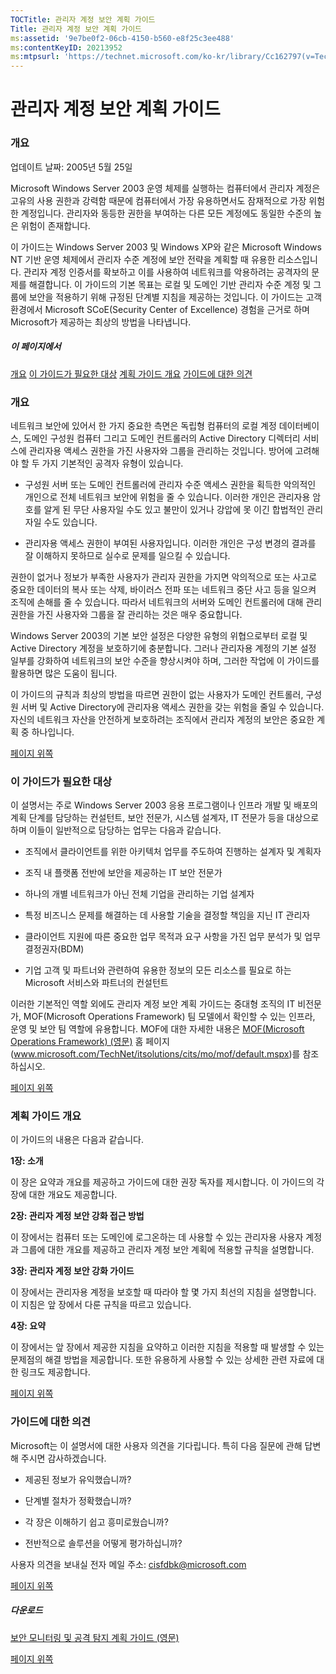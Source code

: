 ```yaml
---
TOCTitle: 관리자 계정 보안 계획 가이드
Title: 관리자 계정 보안 계획 가이드
ms:assetid: '9e7be0f2-06cb-4150-b560-e8f25c3ee488'
ms:contentKeyID: 20213952
ms:mtpsurl: 'https://technet.microsoft.com/ko-kr/library/Cc162797(v=TechNet.10)'
---
```


관리자 계정 보안 계획 가이드
============================

### 개요

업데이트 날짜: 2005년 5월 25일

Microsoft Windows Server 2003 운영 체제를 실행하는 컴퓨터에서 관리자 계정은 고유의 사용 권한과 강력함 때문에 컴퓨터에서 가장 유용하면서도 잠재적으로 가장 위험한 계정입니다. 관리자와 동등한 권한을 부여하는 다른 모든 계정에도 동일한 수준의 높은 위험이 존재합니다.

이 가이드는 Windows Server 2003 및 Windows XP와 같은 Microsoft Windows NT 기반 운영 체제에서 관리자 수준 계정에 보안 전략을 계획할 때 유용한 리소스입니다. 관리자 계정 인증서를 확보하고 이를 사용하여 네트워크를 악용하려는 공격자의 문제를 해결합니다. 이 가이드의 기본 목표는 로컬 및 도메인 기반 관리자 수준 계정 및 그룹에 보안을 적용하기 위해 규정된 단계별 지침을 제공하는 것입니다. 이 가이드는 고객 환경에서 Microsoft SCoE(Security Center of Excellence) 경험을 근거로 하며 Microsoft가 제공하는 최상의 방법을 나타냅니다.

##### 이 페이지에서

[](#edaa)[개요](#edaa)
[](#ecaa)[이 가이드가 필요한 대상](#ecaa)
[](#ebaa)[계획 가이드 개요](#ebaa)
[](#eaaa)[가이드에 대한 의견](#eaaa)

### 개요

네트워크 보안에 있어서 한 가지 중요한 측면은 독립형 컴퓨터의 로컬 계정 데이터베이스, 도메인 구성원 컴퓨터 그리고 도메인 컨트롤러의 Active Directory 디렉터리 서비스에 관리자용 액세스 권한을 가진 사용자와 그룹을 관리하는 것입니다. 방어에 고려해야 할 두 가지 기본적인 공격자 유형이 있습니다.

-   구성원 서버 또는 도메인 컨트롤러에 관리자 수준 액세스 권한을 획득한 악의적인 개인으로 전체 네트워크 보안에 위험을 줄 수 있습니다. 이러한 개인은 관리자용 암호를 알게 된 무단 사용자일 수도 있고 불만이 있거나 강압에 못 이긴 합법적인 관리자일 수도 있습니다.

-   관리자용 액세스 권한이 부여된 사용자입니다. 이러한 개인은 구성 변경의 결과를 잘 이해하지 못하므로 실수로 문제를 일으킬 수 있습니다.

권한이 없거나 정보가 부족한 사용자가 관리자 권한을 가지면 악의적으로 또는 사고로 중요한 데이터의 복사 또는 삭제, 바이러스 전파 또는 네트워크 중단 사고 등을 일으켜 조직에 손해를 줄 수 있습니다. 따라서 네트워크의 서버와 도메인 컨트롤러에 대해 관리 권한을 가진 사용자와 그룹을 잘 관리하는 것은 매우 중요합니다.

Windows Server 2003의 기본 보안 설정은 다양한 유형의 위협으로부터 로컬 및 Active Directory 계정을 보호하기에 충분합니다. 그러나 관리자용 계정의 기본 설정 일부를 강화하여 네트워크의 보안 수준을 향상시켜야 하며, 그러한 작업에 이 가이드를 활용하면 많은 도움이 됩니다.

이 가이드의 규칙과 최상의 방법을 따르면 권한이 없는 사용자가 도메인 컨트롤러, 구성원 서버 및 Active Directory에 관리자용 액세스 권한을 갖는 위험을 줄일 수 있습니다. 자신의 네트워크 자산을 안전하게 보호하려는 조직에서 관리자 계정의 보안은 중요한 계획 중 하나입니다.

[](#mainsection)[페이지 위쪽](#mainsection)

### 이 가이드가 필요한 대상

이 설명서는 주로 Windows Server 2003 응용 프로그램이나 인프라 개발 및 배포의 계획 단계를 담당하는 컨설턴트, 보안 전문가, 시스템 설계자, IT 전문가 등을 대상으로 하며 이들이 일반적으로 담당하는 업무는 다음과 같습니다.

-   조직에서 클라이언트를 위한 아키텍처 업무를 주도하여 진행하는 설계자 및 계획자

-   조직 내 플랫폼 전반에 보안을 제공하는 IT 보안 전문가

-   하나의 개별 네트워크가 아닌 전체 기업을 관리하는 기업 설계자

-   특정 비즈니스 문제를 해결하는 데 사용할 기술을 결정할 책임을 지닌 IT 관리자

-   클라이언트 지원에 따른 중요한 업무 목적과 요구 사항을 가진 업무 분석가 및 업무 결정권자(BDM)

-   기업 고객 및 파트너와 관련하여 유용한 정보의 모든 리소스를 필요로 하는 Microsoft 서비스와 파트너의 컨설턴트

이러한 기본적인 역할 외에도 관리자 계정 보안 계획 가이드는 중대형 조직의 IT 비전문가, MOF(Microsoft Operations Framework) 팀 모델에서 확인할 수 있는 인프라, 운영 및 보안 팀 역할에 유용합니다. MOF에 대한 자세한 내용은 [MOF(Microsoft Operations Framework) (영문)](http://www.microsoft.com/technet/itsolutions/cits/mo/mof/default.mspx) 홈 페이지(www.microsoft.com/TechNet/itsolutions/cits/mo/mof/default.mspx)를 참조하십시오.

[](#mainsection)[페이지 위쪽](#mainsection)

### 계획 가이드 개요

이 가이드의 내용은 다음과 같습니다.

**1장: 소개**

이 장은 요약과 개요를 제공하고 가이드에 대한 권장 독자를 제시합니다. 이 가이드의 각 장에 대한 개요도 제공합니다.

**2장: 관리자 계정 보안 강화 접근 방법**

이 장에서는 컴퓨터 또는 도메인에 로그온하는 데 사용할 수 있는 관리자용 사용자 계정과 그룹에 대한 개요를 제공하고 관리자 계정 보안 계획에 적용할 규칙을 설명합니다.

**3장: 관리자 계정 보안 강화 가이드**

이 장에서는 관리자용 계정을 보호할 때 따라야 할 몇 가지 최선의 지침을 설명합니다. 이 지침은 앞 장에서 다룬 규칙을 따르고 있습니다.

**4장: 요약**

이 장에서는 앞 장에서 제공한 지침을 요약하고 이러한 지침을 적용할 때 발생할 수 있는 문제점의 해결 방법을 제공합니다. 또한 유용하게 사용할 수 있는 상세한 관련 자료에 대한 링크도 제공합니다.

[](#mainsection)[페이지 위쪽](#mainsection)

### 가이드에 대한 의견

Microsoft는 이 설명서에 대한 사용자 의견을 기다립니다. 특히 다음 질문에 관해 답변해 주시면 감사하겠습니다.

-   제공된 정보가 유익했습니까?

-   단계별 절차가 정확했습니까?

-   각 장은 이해하기 쉽고 흥미로웠습니까?

-   전반적으로 솔루션을 어떻게 평가하십니까?

사용자 의견을 보내실 전자 메일 주소: [cisfdbk@microsoft.com](mailto:cisfdbk@microsoft.com?subject=the%20administrator%20accounts%20security%20planning%20guide)

[](#mainsection)[페이지 위쪽](#mainsection)

##### 다운로드

[보안 모니터링 및 공격 탐지 계획 가이드 (영문)](http://go.microsoft.com/fwlink/?linkid=41316)

[](#mainsection)[페이지 위쪽](#mainsection)
